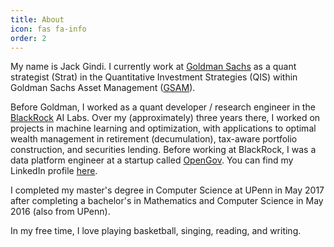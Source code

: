 ```yaml
---
title: About
icon: fas fa-info
order: 2
---
```


My name is Jack Gindi. I currently work at [Goldman
Sachs](https://www.goldmansachs.com) as a quant
strategist (Strat) in the Quantitative Investment
Strategies (QIS) within Goldman Sachs Asset Management
([GSAM](https://www.gsam.com/)).

Before Goldman, I worked as a quant developer / research
engineer in the [BlackRock](https://www.blackrock.com/us/individual) AI Labs. Over my (approximately) three years
there, I worked on projects in machine learning and
optimization, with applications to optimal wealth
management in retirement (decumulation), tax-aware
portfolio construction, and securities lending. Before
working at BlackRock, I was a data platform engineer at
a startup called [OpenGov](https://opengov.com). You can
find my LinkedIn profile [here](https://www.linkedin.com/in/jackegindi/).

I completed my master's degree in Computer Science at
UPenn in May 2017 after completing a bachelor's in
Mathematics and Computer Science in May 2016 (also from
UPenn).

In my free time, I love playing basketball, singing,
reading, and writing.
